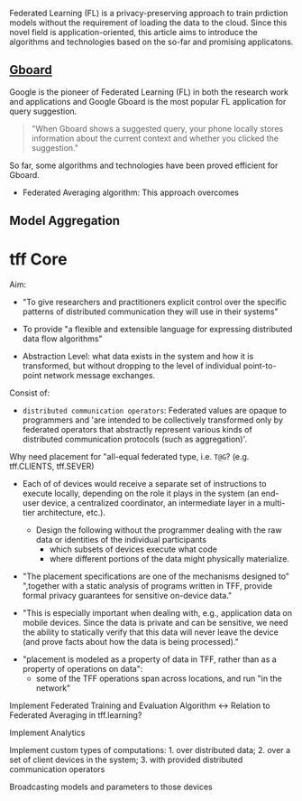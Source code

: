 Federated Learning (FL) is a privacy-preserving approach to train prdiction models without the requirement of  loading the data to the cloud. Since this novel field is application-oriented, this article aims to introduce the algorithms and technologies based on the so-far and promising applicatons. 

##  [Gboard](https://ai.googleblog.com/2017/04/federated-learning-collaborative.html) 
Google is the pioneer of Federated Learning (FL) in both the research work and applications and Google Gboard is the most popular FL application for query suggestion. 

> "When Gboard shows a suggested query, your phone locally stores information about the current context and whether you clicked the suggestion."



So far, some algorithms and technologies have been proved efficient for Gboard. 

* Federated Averaging algorithm: This approach overcomes 



## Model Aggregation



## 

# tff Core

Aim:
* "To give researchers and practitioners explicit control over the specific patterns of distributed communication they will use in their systems"

* To provide "a flexible and extensible language for expressing distributed data flow algorithms"

* Abstraction Level: what data exists in the system and how it is transformed, but without dropping to the level of individual point-to-point network message exchanges.


Consist of:
* `distributed communication operators`: Federated values are opaque to programmers and 'are intended to be collectively transformed only by federated operators that abstractly represent various kinds of distributed communication protocols (such as aggregation)'.


Why need placement for "all-equal federated type, i.e. `T@G`? (e.g. tff.CLIENTS, tff.SEVER)
* Each of of devices would receive a separate set of instructions to execute locally, depending on the role it plays in the system (an end-user device, a centralized coordinator, an intermediate layer in a multi-tier architecture, etc.).  
    * Design the following without the programmer dealing with the raw data or identities of the individual participants
        * which subsets of devices execute what code
        * where different portions of the data might physically materialize.
    
* "The placement specifications are one of the mechanisms designed to" ",together with a static analysis of programs written in TFF, provide formal privacy guarantees for sensitive on-device data."
  
+ "This is especially important when dealing with, e.g., application data on mobile devices. Since the data is private and can be sensitive, we need the ability to statically verify that this data will never leave the device (and prove facts about how the data is being processed)."
  
* "placement is modeled as a property of data in TFF, rather than as a property of operations on data": 
    + some of the TFF operations span across locations, and run "in the network"
    
    
    
    

Implement Federated Training and Evaluation Algorithm <-> Relation to Federated Averaging in tff.learning?


Implement Analytics

Implement custom types of computations: 1. over distributed data; 2. over a set of client devices in the system; 3. with provided distributed communication operators

Broadcasting models and parameters to those devices